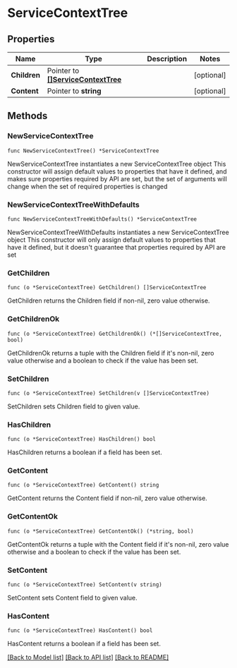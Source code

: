 # ServiceContextTree

## Properties

Name | Type | Description | Notes
------------ | ------------- | ------------- | -------------
**Children** | Pointer to [**[]ServiceContextTree**](ServiceContextTree.md) |  | [optional] 
**Content** | Pointer to **string** |  | [optional] 

## Methods

### NewServiceContextTree

`func NewServiceContextTree() *ServiceContextTree`

NewServiceContextTree instantiates a new ServiceContextTree object
This constructor will assign default values to properties that have it defined,
and makes sure properties required by API are set, but the set of arguments
will change when the set of required properties is changed

### NewServiceContextTreeWithDefaults

`func NewServiceContextTreeWithDefaults() *ServiceContextTree`

NewServiceContextTreeWithDefaults instantiates a new ServiceContextTree object
This constructor will only assign default values to properties that have it defined,
but it doesn't guarantee that properties required by API are set

### GetChildren

`func (o *ServiceContextTree) GetChildren() []ServiceContextTree`

GetChildren returns the Children field if non-nil, zero value otherwise.

### GetChildrenOk

`func (o *ServiceContextTree) GetChildrenOk() (*[]ServiceContextTree, bool)`

GetChildrenOk returns a tuple with the Children field if it's non-nil, zero value otherwise
and a boolean to check if the value has been set.

### SetChildren

`func (o *ServiceContextTree) SetChildren(v []ServiceContextTree)`

SetChildren sets Children field to given value.

### HasChildren

`func (o *ServiceContextTree) HasChildren() bool`

HasChildren returns a boolean if a field has been set.

### GetContent

`func (o *ServiceContextTree) GetContent() string`

GetContent returns the Content field if non-nil, zero value otherwise.

### GetContentOk

`func (o *ServiceContextTree) GetContentOk() (*string, bool)`

GetContentOk returns a tuple with the Content field if it's non-nil, zero value otherwise
and a boolean to check if the value has been set.

### SetContent

`func (o *ServiceContextTree) SetContent(v string)`

SetContent sets Content field to given value.

### HasContent

`func (o *ServiceContextTree) HasContent() bool`

HasContent returns a boolean if a field has been set.


[[Back to Model list]](../README.md#documentation-for-models) [[Back to API list]](../README.md#documentation-for-api-endpoints) [[Back to README]](../README.md)


